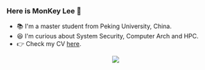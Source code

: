 ### Here is MonKey Lee :wave:

- :books: I'm a master student from Peking University, China.
- :satisfied: I'm curious about System Security, Computer Arch and HPC.
- :point_right: Check my CV [here](https://cv.mky.moe/).

<p align="center">
  <img src="https://github-readme-stats.vercel.app/api/top-langs/?username=monkey2000" />
</p>
